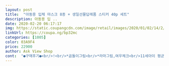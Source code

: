 ```yaml
---
layout: post 
title:  "아동용 입체 마스크 8종 + 생일선물답례품 스티커 40p 세트" 
description: 아동용 입 ..
date: 2020-02-20 06:17:17 
img: https://static.coupangcdn.com/image/retail/images/2020/01/02/14/2/94051f34-6cc2-4ad1-9915-538d84a08a2c.jpg 
linkUrl: https://coupa.ng/bp32mc 
categories: [1005] 
color: 03A9F4 
price: 22900 
author: Ask View Shop 
cont:  "●구매후기●<br/>!<br/>*곰돌이그림<br/>*라마그림,여우체크<br/>11세아이 평균보다 작아요(130에 24키로)<br/>4~10세  사용 가능!<br/>4세는 좀 넉넉하다 하지만 쓸 수 있다<br/>8개 왔는데 6명  선물하고 2개 남아 5살, 8 살  아들  썼더니  딱!  이군요.<br/><br/>8종 각기다른 케릭터에   스티커까지 덤으로  있어  생일선물하기 딱! 좋아요.<br/><br/>9세, 11세는 예쁘게 잘 맞아요!<br/>= and gt;곰돌이에 비해 약간 사이즈가 작지만 보기엔 큰차이 없고<br/>= and gt;사이즈가 좀더 크고 안쪽에 필터를 넣을 수 있는<br/>개학은 다가오고,,,ㅠㅠ<br/>곰돌이 제품은 콧대부분 철사(?)들어있어서 좋음<br/>공간이 있음.<br/> 집에 성인용 필터교체용 면마스크가 있는데<br/>구성은 다른 디자인 총 8개 들어있고<br/>귀에거는 밴드도 줄일 수 있는 밴드여서 막둥이는<br/>귀엽고    방한도 되는 도톰한 마스크네요.<br/><br/>그거 살때는 필터가 2개 들어있었는데 이건 없네요.<br/><br/>끈 조절할  수  있어요.<br/><br/>디자인도 너무 예쁘구요.<br/><br/>또 크레파스 너무  많이 받아서  넘쳐나고  있고.<br/>.<br/><br/>또한  독감까지.<br/> ㅠㅠ<br/>마침 쿠팡에 입체형 마스크 팔길래 언능 샀네요 ㅠ<br/>맞을까 이부분이 가장 걱정되었어요.<br/><br/>밀착이 잘 되네요.<br/> 안쪽 마감도 메쉬(?)같은 재질이라<br/>바느질이랑 마감도 중국산 치곤 괜찮네요.<br/><br/>비말감염은 면마스크도 괜찮다고 해서<br/>사 본 천마스크 중에 아이 얼굴에 제일 잘 맞고 편하게 조절 가능해요! 요즘 이런 시국이라 마스크 대란이잖아요 미세먼지 나쁘지 않은 날에 쓰려고 미세먼지용 일회용 마스크는 가능한 두고 공기 좋은 날엔 천 마스크 씌워 보내는데 하루 쓰면 빨다 보니 여러 개 있어야 맘이 편하네요 ㅎㅎ 도톰하고 모양도 예쁘고 아이도 편하다고 합니다 퀄리티가 맘에 들어서 누구 선물 할 일 생기면 선물용으로도 고려 중이에요 저는 빨래 못할 경우 예비용으로 두려고 잔뜩 산 거라 같이 보내 주신 스티커는 쓰지는 않았지만요 ㅎㅎ 많이 파세요!!<br/>사용하려고 라마핑크,여우핑크체크, 여우그레이체크<br/>사이즈 참고해주세요.<br/><br/>사이즈가  4세부터 10세까지라서<br/>성인용꺼 넣어볼까 했는데 크네요 ㅎㅎㅎ;;<br/>숨쉬기 편할거 같아요.<br/><br/>스티커 20개짜리 2장 들어있어요.<br/><br/>씹혀서 불편해서 못하겠다네요 ㅠㅠ<br/>아무리 좋아도 안맞으면,,,ㅠㅠ몬소용<br/>아이들은 곰돌이보다 라마랑 여우가 예쁘다고 하네요.<br/><br/>안쪽 디자인이 제품별로 다르네요<br/>암튼 가장 중요한 부분은 역시 사이즈죠!!<br/>애들도 쓰고 선물도 보내고 넘 좋네요^^<br/>애들이 자꾸 입에 말려들어가고<br/>요새 마스크 고민하는 순간 품절 많이 당해서;;<br/>요즘   신종코로라 바이러스로 세상이 씨끄럽네요.<br/><br/>울샴푸로 손세탁했는데 물빠짐도 없고 좋네요^^<br/>유치원에서 생일선물 보내야하는데 6명이나 되네요.<br/><br/>이 시국에 너무너무 맘에 드네요!!<br/>이 시기  마스크는  필수!<br/>입체라서 숨쉬기가 편하다네요 ㅎㅎ<br/>입체형이 아니라서 그런거 같더라구요.<br/><br/>쟁여둔 일회용마스크가 떨어져가고<br/>저희 아이들은 올해 4세, 9세, 11세 입니다.<br/><br/>적당한 가격에  꼭 필요한 물건이라  받는 친구들도 좋아할 듯  합니다.<br/> 센스있게  스티커까지 들어있어  아주 유용하게 사용했어요<br/>전 받았을때  버리는 장난감같은 선물 싫더라구요.<br/><br/>줄여서 하니 잘 맞아요.<br/><br/>착용감도 얼굴에 잘 맞아서 편하고 일반면마스크보다<br/>콧대가 없는 막둥이는 오히려 이런 디자인이 얼굴에<br/>편의점서 면마스크 샀는데<br/>!<br/>*곰돌이그림<br/>*라마그림,여우체크<br/>11세아이 평균보다 작아요(130에 24키로)<br/>4~10세  사용 가능!<br/>4세는 좀 넉넉하다 하지만 쓸 수 있다<br/>8개 왔는데 6명  선물하고 2개 남아 5살, 8 살  아들  썼더니  딱!  이군요.<br/><br/>8종 각기다른 케릭터에   스티커까지 덤으로  있어  생일선물하기 딱! 좋아요.<br/><br/>9세, 11세는 예쁘게 잘 맞아요!<br/>= and gt;곰돌이에 비해 약간 사이즈가 작지만 보기엔 큰차이 없고<br/>= and gt;사이즈가 좀더 크고 안쪽에 필터를 넣을 수 있는<br/>개학은 다가오고,,,ㅠㅠ<br/>곰돌이 제품은 콧대부분 철사(?)들어있어서 좋음<br/>공간이 있음.<br/> 집에 성인용 필터교체용 면마스크가 있는데<br/>구성은 다른 디자인 총 8개 들어있고<br/>귀에거는 밴드도 줄일 수 있는 밴드여서 막둥이는<br/>귀엽고    방한도 되는 도톰한 마스크네요.<br/><br/>그거 살때는 필터가 2개 들어있었는데 이건 없네요.<br/><br/>끈 조절할  수  있어요.<br/><br/>디자인도 너무 예쁘구요.<br/><br/>또 크레파스 너무  많이 받아서  넘쳐나고  있고.<br/>.<br/><br/>또한  독감까지.<br/> ㅠㅠ<br/>마침 쿠팡에 입체형 마스크 팔길래 언능 샀네요 ㅠ<br/>맞을까 이부분이 가장 걱정되었어요.<br/><br/>밀착이 잘 되네요.<br/> 안쪽 마감도 메쉬(?)같은 재질이라<br/>바느질이랑 마감도 중국산 치곤 괜찮네요.<br/><br/>비말감염은 면마스크도 괜찮다고 해서<br/>사 본 천마스크 중에 아이 얼굴에 제일 잘 맞고 편하게 조절 가능해요! 요즘 이런 시국이라 마스크 대란이잖아요 미세먼지 나쁘지 않은 날에 쓰려고 미세먼지용 일회용 마스크는 가능한 두고 공기 좋은 날엔 천 마스크 씌워 보내는데 하루 쓰면 빨다 보니 여러 개 있어야 맘이 편하네요 ㅎㅎ 도톰하고 모양도 예쁘고 아이도 편하다고 합니다 퀄리티가 맘에 들어서 누구 선물 할 일 생기면 선물용으로도 고려 중이에요 저는 빨래 못할 경우 예비용으로 두려고 잔뜩 산 거라 같이 보내 주신 스티커는 쓰지는 않았지만요 ㅎㅎ 많이 파세요!!<br/>사용하려고 라마핑크,여우핑크체크, 여우그레이체크<br/>사이즈 참고해주세요.<br/><br/>사이즈가  4세부터 10세까지라서<br/>성인용꺼 넣어볼까 했는데 크네요 ㅎㅎㅎ;;<br/>숨쉬기 편할거 같아요.<br/><br/>스티커 20개짜리 2장 들어있어요.<br/><br/>씹혀서 불편해서 못하겠다네요 ㅠㅠ<br/>아무리 좋아도 안맞으면,,,ㅠㅠ몬소용<br/>아이들은 곰돌이보다 라마랑 여우가 예쁘다고 하네요.<br/><br/>안쪽 디자인이 제품별로 다르네요<br/>암튼 가장 중요한 부분은 역시 사이즈죠!!<br/>애들도 쓰고 선물도 보내고 넘 좋네요^^<br/>애들이 자꾸 입에 말려들어가고<br/>요새 마스크 고민하는 순간 품절 많이 당해서;;<br/>요즘   신종코로라 바이러스로 세상이 씨끄럽네요.<br/><br/>울샴푸로 손세탁했는데 물빠짐도 없고 좋네요^^<br/>유치원에서 생일선물 보내야하는데 6명이나 되네요.<br/><br/>이 시국에 너무너무 맘에 드네요!!<br/>이 시기  마스크는  필수!<br/>입체라서 숨쉬기가 편하다네요 ㅎㅎ<br/>입체형이 아니라서 그런거 같더라구요.<br/><br/>쟁여둔 일회용마스크가 떨어져가고<br/>저희 아이들은 올해 4세, 9세, 11세 입니다.<br/><br/>적당한 가격에  꼭 필요한 물건이라  받는 친구들도 좋아할 듯  합니다.<br/> 센스있게  스티커까지 들어있어  아주 유용하게 사용했어요<br/>전 받았을때  버리는 장난감같은 선물 싫더라구요.<br/><br/>줄여서 하니 잘 맞아요.<br/><br/>착용감도 얼굴에 잘 맞아서 편하고 일반면마스크보다<br/>콧대가 없는 막둥이는 오히려 이런 디자인이 얼굴에<br/>편의점서 면마스크 샀는데<br/>" 
---
```

